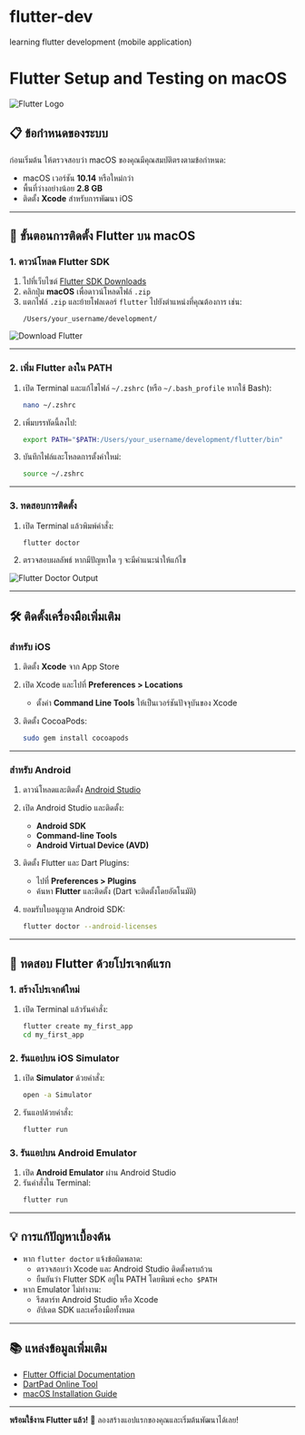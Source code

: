 # flutter-dev
learning flutter development (mobile application)
# Flutter Setup and Testing on macOS

![Flutter Logo](https://flutter.dev/images/flutter-logo-sharing.png)

## 📋 ข้อกำหนดของระบบ
ก่อนเริ่มต้น ให้ตรวจสอบว่า macOS ของคุณมีคุณสมบัติตรงตามข้อกำหนด:
- macOS เวอร์ชัน **10.14** หรือใหม่กว่า
- พื้นที่ว่างอย่างน้อย **2.8 GB**
- ติดตั้ง **Xcode** สำหรับการพัฒนา iOS

---

## 🚀 ขั้นตอนการติดตั้ง Flutter บน macOS

### 1. ดาวน์โหลด Flutter SDK
1. ไปที่เว็บไซต์ [Flutter SDK Downloads](https://flutter.dev/docs/get-started/install/macos)
2. คลิกปุ่ม **macOS** เพื่อดาวน์โหลดไฟล์ `.zip`
3. แตกไฟล์ `.zip` และย้ายโฟลเดอร์ `flutter` ไปยังตำแหน่งที่คุณต้องการ เช่น:
   ```plaintext
   /Users/your_username/development/
   ```

![Download Flutter](https://flutter.dev/assets/images/shared/brand/flutter/logo/flutter-lockup.png)

---

### 2. เพิ่ม Flutter ลงใน PATH
1. เปิด Terminal และแก้ไขไฟล์ `~/.zshrc` (หรือ `~/.bash_profile` หากใช้ Bash):
   ```bash
   nano ~/.zshrc
   ```
2. เพิ่มบรรทัดนี้ลงไป:
   ```bash
   export PATH="$PATH:/Users/your_username/development/flutter/bin"
   ```
3. บันทึกไฟล์และโหลดการตั้งค่าใหม่:
   ```bash
   source ~/.zshrc
   ```

---

### 3. ทดสอบการติดตั้ง
1. เปิด Terminal แล้วพิมพ์คำสั่ง:
   ```bash
   flutter doctor
   ```
2. ตรวจสอบผลลัพธ์ หากมีปัญหาใด ๆ จะมีคำแนะนำให้แก้ไข

![Flutter Doctor Output](https://flutter.dev/assets/images/docs/cli/flutter-doctor.png)

---

## 🛠 ติดตั้งเครื่องมือเพิ่มเติม

### สำหรับ iOS
1. ติดตั้ง **Xcode** จาก App Store
2. เปิด Xcode และไปที่ **Preferences > Locations**
   - ตั้งค่า **Command Line Tools** ให้เป็นเวอร์ชันปัจจุบันของ Xcode

3. ติดตั้ง CocoaPods:
   ```bash
   sudo gem install cocoapods
   ```

---

### สำหรับ Android
1. ดาวน์โหลดและติดตั้ง [Android Studio](https://developer.android.com/studio)
2. เปิด Android Studio และติดตั้ง:
   - **Android SDK**
   - **Command-line Tools**
   - **Android Virtual Device (AVD)**

3. ติดตั้ง Flutter และ Dart Plugins:
   - ไปที่ **Preferences > Plugins**
   - ค้นหา **Flutter** และติดตั้ง (Dart จะติดตั้งโดยอัตโนมัติ)

4. ยอมรับใบอนุญาต Android SDK:
   ```bash
   flutter doctor --android-licenses
   ```

---

## 🎉 ทดสอบ Flutter ด้วยโปรเจกต์แรก

### 1. สร้างโปรเจกต์ใหม่
1. เปิด Terminal แล้วรันคำสั่ง:
   ```bash
   flutter create my_first_app
   cd my_first_app
   ```

### 2. รันแอปบน iOS Simulator
1. เปิด **Simulator** ด้วยคำสั่ง:
   ```bash
   open -a Simulator
   ```
2. รันแอปด้วยคำสั่ง:
   ```bash
   flutter run
   ```

### 3. รันแอปบน Android Emulator
1. เปิด **Android Emulator** ผ่าน Android Studio
2. รันคำสั่งใน Terminal:
   ```bash
   flutter run
   ```

---

## 💡 การแก้ปัญหาเบื้องต้น
- หาก `flutter doctor` แจ้งข้อผิดพลาด:
  - ตรวจสอบว่า Xcode และ Android Studio ติดตั้งครบถ้วน
  - ยืนยันว่า Flutter SDK อยู่ใน PATH โดยพิมพ์ `echo $PATH`
- หาก Emulator ไม่ทำงาน:
  - รีสตาร์ท Android Studio หรือ Xcode
  - อัปเดต SDK และเครื่องมือทั้งหมด

---

## 📚 แหล่งข้อมูลเพิ่มเติม
- [Flutter Official Documentation](https://flutter.dev/docs)
- [DartPad Online Tool](https://dartpad.dev/)
- [macOS Installation Guide](https://flutter.dev/docs/get-started/install/macos)

---

**พร้อมใช้งาน Flutter แล้ว!** 🚀 ลองสร้างแอปแรกของคุณและเริ่มต้นพัฒนาได้เลย!

